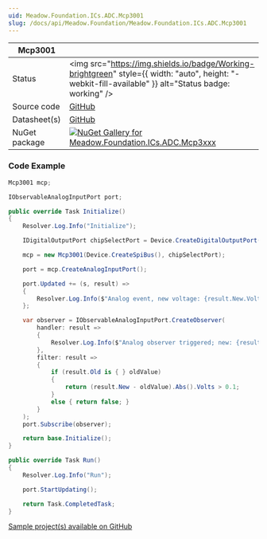 ```yaml
---
uid: Meadow.Foundation.ICs.ADC.Mcp3001
slug: /docs/api/Meadow.Foundation/Meadow.Foundation.ICs.ADC.Mcp3001
---
```


| Mcp3001 | |
|--------|--------|
| Status | <img src="https://img.shields.io/badge/Working-brightgreen" style={{ width: "auto", height: "-webkit-fill-available" }} alt="Status badge: working" /> |
| Source code | [GitHub](https://github.com/WildernessLabs/Meadow.Foundation/tree/main/Source/Meadow.Foundation.Peripherals/ICs.ADC.Mcp3xxx) |
| Datasheet(s) | [GitHub](https://github.com/WildernessLabs/Meadow.Foundation/tree/main/Source/Meadow.Foundation.Peripherals/ICs.ADC.Mcp3xxx/Datasheet) |
| NuGet package | <a href="https://www.nuget.org/packages/Meadow.Foundation.ICs.ADC.Mcp3xxx/" target="_blank"><img src="https://img.shields.io/nuget/v/Meadow.Foundation.ICs.ADC.Mcp3xxx.svg?label=Meadow.Foundation.ICs.ADC.Mcp3xxx" alt="NuGet Gallery for Meadow.Foundation.ICs.ADC.Mcp3xxx" /></a> |
### Code Example

```csharp
Mcp3001 mcp;

IObservableAnalogInputPort port;

public override Task Initialize()
{
    Resolver.Log.Info("Initialize");

    IDigitalOutputPort chipSelectPort = Device.CreateDigitalOutputPort(Device.Pins.D01);

    mcp = new Mcp3001(Device.CreateSpiBus(), chipSelectPort);

    port = mcp.CreateAnalogInputPort();

    port.Updated += (s, result) =>
    {
        Resolver.Log.Info($"Analog event, new voltage: {result.New.Volts:N2}V, old: {result.Old?.Volts:N2}V");
    };

    var observer = IObservableAnalogInputPort.CreateObserver(
        handler: result =>
        {
            Resolver.Log.Info($"Analog observer triggered; new: {result.New.Volts:n2}V, old: {result.Old?.Volts:n2}V");
        },
        filter: result =>
        {
            if (result.Old is { } oldValue)
            {
                return (result.New - oldValue).Abs().Volts > 0.1;
            }
            else { return false; }
        }
    );
    port.Subscribe(observer);

    return base.Initialize();
}

public override Task Run()
{
    Resolver.Log.Info("Run");

    port.StartUpdating();

    return Task.CompletedTask;
}

```

[Sample project(s) available on GitHub](https://github.com/WildernessLabs/Meadow.Foundation/tree/main/Source/Meadow.Foundation.Peripherals/ICs.ADC.Mcp3xxx/Samples/Mcp3001_Sample)


